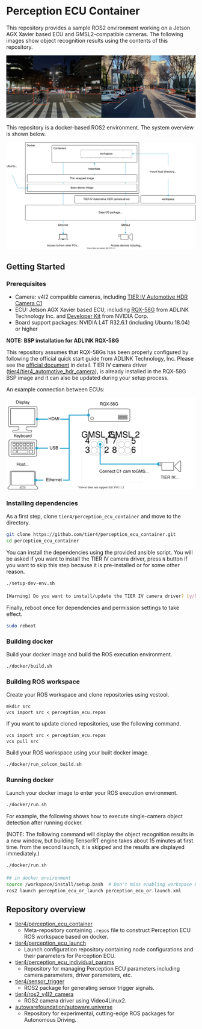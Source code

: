 # Perception ECU Container

This repository provides a sample ROS2 environment working on a Jetson AGX Xavier based ECU and GMSL2-compatible cameras.
The following images show object recognition results using the contents of this repository.

![object recognition example](docs/sample.png "perception_ecu_container object recognition example")

This repository is a docker-based ROS2 environment. The system overview is shown below.

![system overview](docs/overview.drawio.svg "perception_ecu_container overview")

## Getting Started

### Prerequisites

- Camera: v4l2 compatible cameras, including [TIER IV Automotive HDR Camera C1](https://sensor.tier4.jp/automotive-hdr-camera)
- ECU: Jetson AGX Xavier based ECU, including [RQX-58G](https://www.adlinktech.com/Products/ROS2_Solution/ROS2_Controller/RQX-580_58G) from ADLINK Technology Inc. and [Developer Kit](https://www.nvidia.com/ja-jp/autonomous-machines/embedded-systems/jetson-agx-xavier) from NVIDIA Corp.
- Board support packages: NVIDIA L4T R32.6.1 (including Ubuntu 18.04) or higher

**NOTE: BSP installation for ADLINK RQX-58G**

This repository assumes that RQX-58Gs has been properly configured by following the official quick start guide from ADLINK Technology, Inc. Please see the [official document](https://www.adlinktech.com/Products/Download.ashx?type=MDownload&isQuickStart=yes&file=1783%5croscube-x-bsp-qsg-l4t-32.5.0-kernel-1.0.8.pdf) in detail.
TIER IV camera driver ([tier4/tier4_automotive_hdr_camera](https://github.com/tier4/tier4_automotive_hdr_camera)), is already installed in the RQX-58G BSP image and it can also be updated during your setup process.

An example connection between ECUs:

![system connection example](docs/connection.drawio.svg "system connection example")

### Installing dependencies

As a first step, clone `tier4/perception_ecu_container` and move to the directory.

```sh
git clone https://github.com/tier4/perception_ecu_container.git
cd perception_ecu_container
```

You can install the dependencies using the provided ansible script. You will be asked if you want to install the TIER IV camera driver, press `N` button if you want to skip this step because it is pre-installed or for some other reason.

```sh
./setup-dev-env.sh

[Warning] Do you want to install/update the TIER IV camera driver? [y/N]:
```

Finally, reboot once for dependencies and permission settings to take effect.

```sh
sudo reboot
```

### Building docker

Build your docker image and build the ROS execution environment.

```sh
./docker/build.sh
```

### Building ROS workspace

Create your ROS workspace and clone repositories using vcstool.

```
mkdir src
vcs import src < perception_ecu.repos
```

If you want to update cloned repositories, use the following command.

```
vcs import src < perception_ecu.repos
vcs pull src
```

Build your ROS workspace using your built docker image.

```sh
./docker/run_colcon_build.sh
```

### Running docker

Launch your docker image to enter your ROS execution environment.

```sh
./docker/run.sh
```

For example, the following shows how to execute single-camera object detection after running docker.

(NOTE: The following command will display the object recognition results in a new window, but building TensorRT engine takes about 15 minutes at first time. from the second launch, it is skipped and the results are displayed immediately.)

```sh
./docker/run.sh

## in docker environment
source /workspace/install/setup.bash  # Don't miss enabling workspace ROS packages
ros2 launch perception_ecu_or_launch perception_ecu_or.launch.xml
```

## Repository overview

- [tier4/perception_ecu_container](https://github.com/tier4/perception_ecu_container)
  - Meta-repository containing `.repos` file to construct Perception ECU ROS workspace based on docker.
- [tier4/perception_ecu_launch](https://github.com/tier4/perception_ecu_launch.git)
  - Launch configuration repository containing node configurations and their parameters for Perception ECU.
- [tier4/perception_ecu_individual_params](https://github.com/tier4/perception_ecu_individual_params)
  - Repository for managing Perception ECU parameters including camera parameters, driver parameters, etc.
- [tier4/sensor_trigger](https://github.com/tier4/sensor_trigger.git)
  - ROS2 package for generating sensor trigger signals.
- [tier4/ros2_v4l2_camera](https://github.com/tier4/ros2_v4l2_camera.git)
  - ROS2 camera driver using Video4Linux2.
- [autowarefoundation/autoware.universe](https://github.com/autowarefoundation/autoware.universe.git)
  - Repository for experimental, cutting-edge ROS packages for Autonomous Driving.
